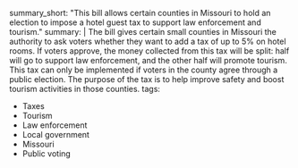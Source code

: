 summary_short: "This bill allows certain counties in Missouri to hold an election to impose a hotel guest tax to support law enforcement and tourism."
summary: |
  The bill gives certain small counties in Missouri the authority to ask voters whether they want to add a tax of up to 5% on hotel rooms. If voters approve, the money collected from this tax will be split: half will go to support law enforcement, and the other half will promote tourism. This tax can only be implemented if voters in the county agree through a public election. The purpose of the tax is to help improve safety and boost tourism activities in those counties.
tags:
  - Taxes
  - Tourism
  - Law enforcement
  - Local government
  - Missouri
  - Public voting
